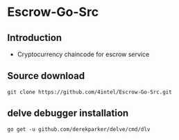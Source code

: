 Escrow-Go-Src
========================================
Introduction
----------------------------------------------
* Cryptocurrency chaincode for escrow service

Source download
----------------------------------------------
```
git clone https://github.com/4intel/Escrow-Go-Src.git
```

delve debugger installation
----------------------------------------------
```
go get -u github.com/derekparker/delve/cmd/dlv
```
